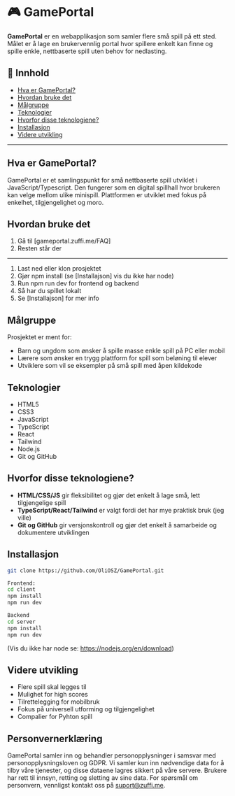 # 🎮 GamePortal

**GamePortal** er en webapplikasjon som samler flere små spill på ett sted. Målet er å lage en brukervennlig portal hvor spillere enkelt kan finne og spille enkle, nettbaserte spill uten behov for nedlasting.


## 📌 Innhold

- [Hva er GamePortal?](#hva-er-gameportal)
- [Hvordan bruke det](#hvordan-bruke-det)
- [Målgruppe](#målgruppe)
- [Teknologier](#teknologier)
- [Hvorfor disse teknologiene?](#hvorfor-disse-teknologiene)
- [Installasjon](#installasjon)
- [Videre utvikling](#videre-utvikling)

---

## Hva er GamePortal?

GamePortal er et samlingspunkt for små nettbaserte spill utviklet i JavaScript/Typescript. Den fungerer som en digital spillhall hvor brukeren kan velge mellom ulike minispill. Plattformen er utviklet med fokus på enkelhet, tilgjengelighet og moro.

## Hvordan bruke det

1. Gå til [gameportal.zuffi.me/FAQ]
2. Resten står der
 ---
1. Last ned eller klon prosjektet
2. Gjør npm install (se [Installajson] vis du ikke har node)
3. Run npm run dev for frontend og backend
4. Så har du spillet lokalt
5. Se [Installajson] for mer info

## Målgruppe

Prosjektet er ment for:

- Barn og ungdom som ønsker å spille masse enkle spill på PC eller mobil
- Lærere som ønsker en trygg plattform for spill som beløning til elever 
- Utviklere som vil se eksempler på små spill med åpen kildekode

## Teknologier

- HTML5  
- CSS3  
- JavaScript
- TypeScript
- React
- Tailwind
- Node.js  
- Git og GitHub

## Hvorfor disse teknologiene?

- **HTML/CSS/JS** gir fleksibilitet og gjør det enkelt å lage små, lett tilgjengelige spill
- **TypeScript/React/Tailwind** er valgt fordi det har mye praktisk bruk (jeg ville)
- **Git og GitHub** gir versjonskontroll og gjør det enkelt å samarbeide og dokumentere utviklingen

## Installasjon

```bash
git clone https://github.com/OliOSZ/GamePortal.git

Frontend:
cd client
npm install
npm run dev 

Backend
cd server
npm install
npm run dev
```
(Vis du ikke har node se: https://nodejs.org/en/download)

<!-- npm install express
npm install -g nodemon
npm install express cors pg dotenv
npm install express pg bcryptjs jsonwebtoken dotenv-->


## Videre utvikling
- Flere spill skal legges til
- Mulighet for high scores
- Tilrettelegging for mobilbruk
- Fokus på universell utforming og tilgjengelighet
- Compalier for Pyhton spill

## Personvernerklæring

GamePortal samler inn og behandler personopplysninger i samsvar med personopplysningsloven og GDPR. Vi samler kun inn nødvendige data for å tilby våre tjenester, og disse dataene lagres sikkert på våre servere. Brukere har rett til innsyn, retting og sletting av sine data. For spørsmål om personvern, vennligst kontakt oss på suport@zuffi.me.

